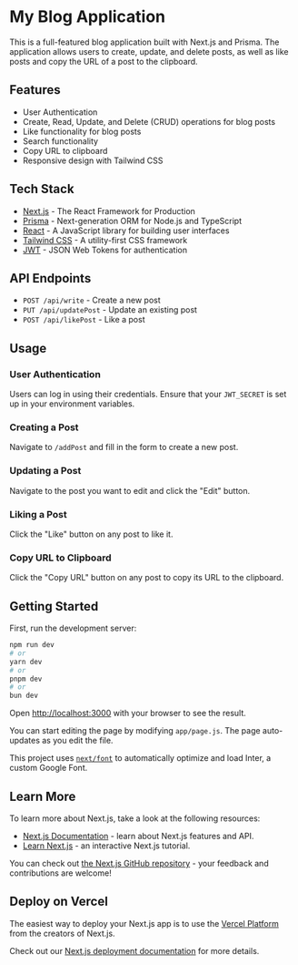 # My Blog Application

This is a full-featured blog application built with Next.js and Prisma. The application allows users to create, update, and delete posts, as well as like posts and copy the URL of a post to the clipboard. 

## Features

- User Authentication
- Create, Read, Update, and Delete (CRUD) operations for blog posts
- Like functionality for blog posts
- Search functionality
- Copy URL to clipboard
- Responsive design with Tailwind CSS

## Tech Stack

- [Next.js](https://nextjs.org/) - The React Framework for Production
- [Prisma](https://www.prisma.io/) - Next-generation ORM for Node.js and TypeScript
- [React](https://reactjs.org/) - A JavaScript library for building user interfaces
- [Tailwind CSS](https://tailwindcss.com/) - A utility-first CSS framework
- [JWT](https://jwt.io/) - JSON Web Tokens for authentication

## API Endpoints

- `POST /api/write` - Create a new post
- `PUT /api/updatePost` - Update an existing post
- `POST /api/likePost` - Like a post

## Usage

### User Authentication

Users can log in using their credentials. Ensure that your `JWT_SECRET` is set up in your environment variables.

### Creating a Post

Navigate to `/addPost` and fill in the form to create a new post.

### Updating a Post

Navigate to the post you want to edit and click the "Edit" button.

### Liking a Post

Click the "Like" button on any post to like it.

### Copy URL to Clipboard

Click the "Copy URL" button on any post to copy its URL to the clipboard.


## Getting Started

First, run the development server:

```bash
npm run dev
# or
yarn dev
# or
pnpm dev
# or
bun dev
```

Open [http://localhost:3000](http://localhost:3000) with your browser to see the result.

You can start editing the page by modifying `app/page.js`. The page auto-updates as you edit the file.

This project uses [`next/font`](https://nextjs.org/docs/basic-features/font-optimization) to automatically optimize and load Inter, a custom Google Font.

## Learn More

To learn more about Next.js, take a look at the following resources:

- [Next.js Documentation](https://nextjs.org/docs) - learn about Next.js features and API.
- [Learn Next.js](https://nextjs.org/learn) - an interactive Next.js tutorial.

You can check out [the Next.js GitHub repository](https://github.com/vercel/next.js/) - your feedback and contributions are welcome!

## Deploy on Vercel

The easiest way to deploy your Next.js app is to use the [Vercel Platform](https://vercel.com/new?utm_medium=default-template&filter=next.js&utm_source=create-next-app&utm_campaign=create-next-app-readme) from the creators of Next.js.

Check out our [Next.js deployment documentation](https://nextjs.org/docs/deployment) for more details.
